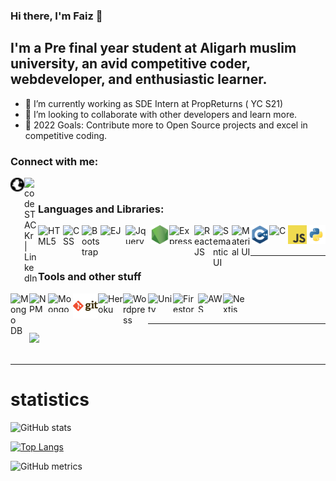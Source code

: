 ### Hi there, I'm Faiz 👋

## I'm a Pre final year student at Aligarh muslim university, an avid competitive coder, webdeveloper, and enthusiastic learner.

- 🌱 I’m currently working as SDE Intern at PropReturns ( YC S21)
- 👯 I’m looking to collaborate with other developers and learn more.
- 🥅 2022 Goals: Contribute more to Open Source projects and excel in competitive coding.


### Connect with me:

[<img align="left" alt="codeSTACKr.com" width="22px" src="https://raw.githubusercontent.com/iconic/open-iconic/master/svg/globe.svg" />][website]
[<img align="left" alt="codeSTACKr | LinkedIn" width="22px" src="https://cdn.jsdelivr.net/npm/simple-icons@v3/icons/linkedin.svg" />][linkedin]


<br />

### Languages and Libraries:

<img align="left" alt="HTML5" width="40px" src="https://raw.githubusercontent.com/tkswann2/tech-logos/master/html5.png" />
<img align="left" alt="CSS" width="30px" src="https://raw.githubusercontent.com/tkswann2/tech-logos/master/css3.png" />
<img align="left" alt="Bootstrap" width="30px" src="https://raw.githubusercontent.com/tkswann2/tech-logos/master/bootstrap.png" />
<img align="left" alt="EJS" width="40px" height="20px" src="https://raw.githubusercontent.com/tkswann2/tech-logos/master/ejs.png" />
<img align="left" alt="Jquery" width="40px" height="30px" src="https://raw.githubusercontent.com/tkswann2/tech-logos/master/jquery.png" />
<img align="left" alt="Node JS" width="30px" src="https://raw.githubusercontent.com/github/explore/master/topics/nodejs/nodejs.png" />
<img align="left" alt="Express JS" width="40px" height="30px"src="https://raw.githubusercontent.com/tkswann2/tech-logos/master/express.png" />
<img align="left" alt="React JS" width="30px" src="https://raw.githubusercontent.com/tkswann2/tech-logos/master/react.png" />
<img align="left" alt="Semantic UI" width="30px" src="http://semantic-ui.com/images/logo.png" />
<img align="left" alt="Material UI" width="30px" src="https://mui.com/static/logo.png" />
<img align="left" alt="Cpp" width="30px" src="https://raw.githubusercontent.com/github/explore/master/topics/cpp/cpp.png" />
<img align="left" alt="C" width="30px" src="https://github.com/tomchen/stack-icons/blob/master/logos/c.svg" />
<img align="left" alt="JavaScript" width="30px" src="https://raw.githubusercontent.com/github/explore/master/topics/javascript/javascript.png" />
<img align="left" alt="Python" width="30px" src="https://raw.githubusercontent.com/github/explore/master/topics/python/python.png" />
<br />
<br />
<hr />


### Tools and other stuff
<img align="left" alt="Mongo DB" width="30px" src="https://img.icons8.com/color/48/000000/mongodb.png" />
<img align="left" alt="NPM" width="30px" height="30px"src="https://github.com/tomchen/stack-icons/blob/master/logos/npm.svg" />
<img align="left" alt="Moongoose" width="40px" height="30px" src="https://raw.githubusercontent.com/tkswann2/tech-logos/master/mongoose.png" />
<img align="left" alt="Git" width="40px" src="https://raw.githubusercontent.com/github/explore/master/topics/git/git.png" />
<img align="left" alt="Heroku" width="40px" src="https://raw.githubusercontent.com/tkswann2/tech-logos/master/heroku.jpg" />
<img align="left" alt="Wordpress" width="40px" src="https://github.com/tomchen/stack-icons/blob/master/logos/wordpress-icon.svg" />
<img align="left" alt="Unity Game engine" width="40px" height="30px"src="https://encrypted-tbn0.gstatic.com/images?q=tbn:ANd9GcQrRCmUOAQgmlNkjWfxpK_h4ra8i8UUZYeH_g&usqp=CAU" />
<img align="left" alt="Firestore" width="40px" height="30px"src="https://img.icons8.com/color/48/0000/firebase.png" />
<img align="left" alt="AWS" width="40px" height="30px"src="https://raw.githubusercontent.com/get-icon/geticon/fc0f660daee147afb4a56c64e12bde6486b73e39/icons/aws.svg" />
<img align="left" alt="Nextjs" width="40px" height="30px"src="https://raw.githubusercontent.com/get-icon/geticon/fc0f660daee147afb4a56c64e12bde6486b73e39/icons/nextjs-icon.svg" />

<br />
<br />
<hr />




![](https://komarev.com/ghpvc/?username=zhcet19&label=PROFILE+VIEWS)
<br />
<br />
<hr />


# statistics
![GitHub stats](https://github-readme-stats.vercel.app/api?username=zhcet19&show_icons=true)  

[![Top Langs](https://github-readme-stats.vercel.app/api/top-langs/?username=zhcet19&show_icons=true&layout=compact&theme=tokyonight )](https://github.com/anuraghazra/github-readme-stats)

![GitHub metrics](https://camo.githubusercontent.com/cce028f6880b762c1ae0f57b05e1800f13c11b9fc9d87559f10d225d77f270f5/68747470733a2f2f6d6574726963732e6c65636f712e696f2f7a686365743139)  


[website]: https://faizalam.tech/
[linkedin]: https://www.linkedin.com/in/faiz-alam-79a845197/
